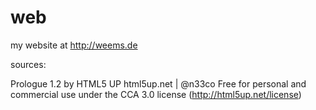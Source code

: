 web
===

my website at http://weems.de


sources:

Prologue 1.2 by HTML5 UP
html5up.net | @n33co
Free for personal and commercial use under the CCA 3.0 license (http://html5up.net/license)
